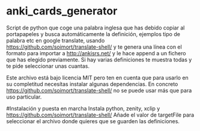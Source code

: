 # anki_cards_generator
Script de python que coge una palabra inglesa que has debido copiar al portapapeles y busca automáticamente la definición, ejemplos tipo de palabra etc en google translate, usando https://github.com/soimort/translate-shell/ y te genera una línea con el formato para importar a http://ankisrs.net/ y le hace append a un fichero que has elegido previamente. Si hay varias definiciones te muestra todas y te pide seleccionar unas cuantas.

Este archivo está bajo licencia MIT pero ten en cuenta que para usarlo en su completitud necesítas instalar algunas dependencias. En concreto https://github.com/soimort/translate-shell/ no se puede usar más que para uso particular.

#Instalación y puesta en marcha
Instala python, zenity, xclip y https://github.com/soimort/translate-shell/
Añade el valor de targetFile para seleccionar el archivo donde quieres que se guarden las definiciones.
